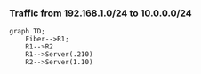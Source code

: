 
### Traffic from 192.168.1.0/24 to 10.0.0.0/24

```mermaid
graph TD;
    Fiber-->R1;
    R1-->R2
    R1-->Server(.210)
    R2-->Server(1.10)
```